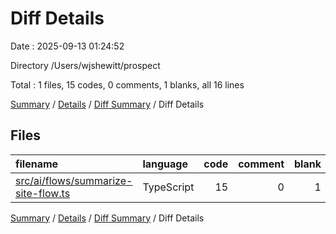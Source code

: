 # Diff Details

Date : 2025-09-13 01:24:52

Directory /Users/wjshewitt/prospect

Total : 1 files,  15 codes, 0 comments, 1 blanks, all 16 lines

[Summary](results.md) / [Details](details.md) / [Diff Summary](diff.md) / Diff Details

## Files
| filename | language | code | comment | blank | total |
| :--- | :--- | ---: | ---: | ---: | ---: |
| [src/ai/flows/summarize-site-flow.ts](/src/ai/flows/summarize-site-flow.ts) | TypeScript | 15 | 0 | 1 | 16 |

[Summary](results.md) / [Details](details.md) / [Diff Summary](diff.md) / Diff Details